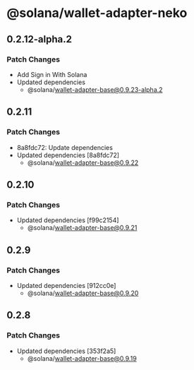 # @solana/wallet-adapter-neko

## 0.2.12-alpha.2

### Patch Changes

-   Add Sign in With Solana
-   Updated dependencies
    -   @solana/wallet-adapter-base@0.9.23-alpha.2

## 0.2.11

### Patch Changes

-   8a8fdc72: Update dependencies
-   Updated dependencies [8a8fdc72]
    -   @solana/wallet-adapter-base@0.9.22

## 0.2.10

### Patch Changes

-   Updated dependencies [f99c2154]
    -   @solana/wallet-adapter-base@0.9.21

## 0.2.9

### Patch Changes

-   Updated dependencies [912cc0e]
    -   @solana/wallet-adapter-base@0.9.20

## 0.2.8

### Patch Changes

-   Updated dependencies [353f2a5]
    -   @solana/wallet-adapter-base@0.9.19

